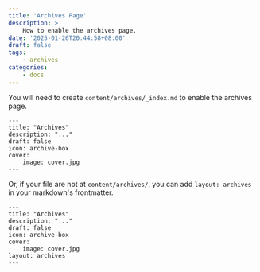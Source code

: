 ```yaml
---
title: 'Archives Page'
description: >
    How to enable the archives page.
date: '2025-01-26T20:44:58+08:00'
draft: false
tags:
    - archives
categories:
    - docs
---
```


You will need to create `content/archives/_index.md` to enable the archives page.

```
---
title: "Archives"
description: "..."
draft: false
icon: archive-box
cover:
    image: cover.jpg
---
```

Or, if your file are not at `content/archives/`, you can add `layout: archives` in your markdown's frontmatter.

```
---
title: "Archives"
description: "..."
draft: false
icon: archive-box
cover:
    image: cover.jpg
layout: archives
---
```
